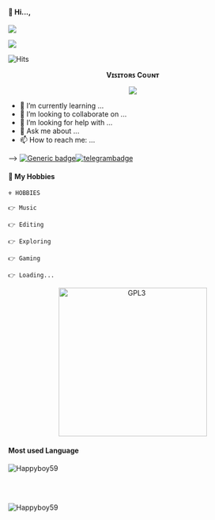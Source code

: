 


#### 👋 Hi..., 

<img src="https://badgen.net/badge/TheyCallMe/HappyBoy/FF33FF?icon=awesome&labelColor=0080FF"></a> 

<img src="https://badgen.net/badge/Skills/python/Red?icon=terminal&labelColor=blue"></a> 

 ![Hits](https://hits.seeyoufarm.com/api/count/incr/badge.svg?url=https://github.com/HappyBoy59/)
<br><p align="center"><b>Vɪꜱɪᴛᴏʀꜱ Cᴏᴜɴᴛ</b></p>  
<p align="center"><img align="center" src="https://profile-counter.glitch.me/{HappyBoy69}/count.svg" /></p> 



- 🌱 I’m currently learning ...
- 👯 I’m looking to collaborate on ...
- 🤔 I’m looking for help with ...
- 💬 Ask me about ...
- 📫 How to reach me: ...

-->
[![Generic badge](https://img.shields.io/badge/REACHME-@-<COLOR>.svg)](https://t.me/happyboy59)[![telegrambadge](https://img.shields.io/badge/HappyBoy-30302f?style=flat&logo=telegram)](https://telegram.dog/HappyBoy59)

#### 🥰 My Hobbies 

```
⚜️ HOBBIES 

👉 Music

👉 Editing

👉 Exploring

👉 Gaming

👉 Loading...
```

<p align="center">
    <a href="https://t.me/HappyBoy59">
        <img alt="GPL3" src ="https://raw.githubusercontent.com/mayankchaudhary26/Cool-Readme-ideas/master/data/octocat/daftpunktocat-guy.gif" width="300" height="300"/>
    </a>
</p>


#### Most used Language 

<p><img align="center" src="https://github-readme-stats.vercel.app/api/top-langs?username=happyboy59&show_icons=true&locale=en&layout=compact" alt="Happyboy59" /></p>
<br />
<br />


<p><img align="center" src="https://github-readme-streak-stats.herokuapp.com/?user=Happyboy59&" alt="Happyboy59" /></p>
